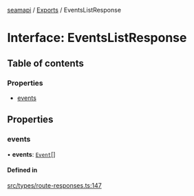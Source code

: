 [seamapi](../README.md) / [Exports](../modules.md) / EventsListResponse

# Interface: EventsListResponse

## Table of contents

### Properties

- [events](EventsListResponse.md#events)

## Properties

### events

• **events**: [`Event`](../modules.md#event)[]

#### Defined in

[src/types/route-responses.ts:147](https://github.com/seamapi/javascript/blob/main/src/types/route-responses.ts#L147)

